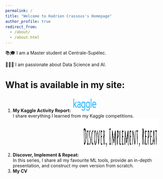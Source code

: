 ```yaml
---
permalink: /
title: "Welcome to Hadrien Crassous's Homepage"
author_profile: true
redirect_from: 
  - /about/
  - /about.html
---
```


📚🎓 I am a Master student at Centrale-Supélec.

🔬🧑‍💻 I am passionate about Data Science and AI.

What is available in my site:
======

1. <b> My Kaggle Activity Report: </b>     <space>  <space>    <img src='/images/kaggle.png' width='80' height='50'> <br>
I share everything I learned from my Kaggle competitions. 
1. <b> Discover, Implement & Repeat: </b>     <space>  <space>    <img src='/images/DIR.png' width='250' height='120'>  <br>
In this series, I share all my favourite ML tools, provide an in-depth presentation, and construct my own version from scratch.
1. <b> My CV </b>

